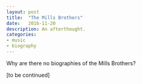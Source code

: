 ```yaml
---
layout: post
title:  "The Mills Brothers"
date:   2016-11-20
description: An afterthought.
categories:
- music
- biography
---
```


Why are there no biographies of the Mills Brothers?

[to be continued]
